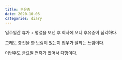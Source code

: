 ```yaml
---
title: 후유증
date: 2020-10-05
categories: diary
---
```

일주일간 휴가 + 명절을 보낸 후 회사에 오니 후유증이 심각하다.

그래도 충전을 한 보람이 있는지 업무가 잘되는 느낌이다.

이번주도 금요일 연휴가 있어서 다행이다.
